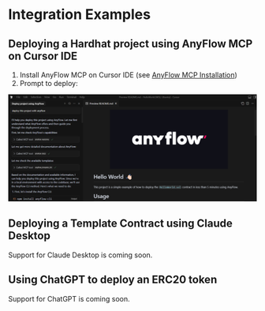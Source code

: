 ---
---

# Integration Examples


## Deploying a Hardhat project using AnyFlow MCP on Cursor IDE

1. Install AnyFlow MCP on Cursor IDE (see [AnyFlow MCP Installation](./1_install.md))
2. Prompt to deploy:

![Cursor IDE MCP Deployment](../img/mcp_example_cursor.png)

## Deploying a Template Contract using Claude Desktop

Support for Claude Desktop is coming soon.

## Using ChatGPT to deploy an ERC20 token

Support for ChatGPT is coming soon.
